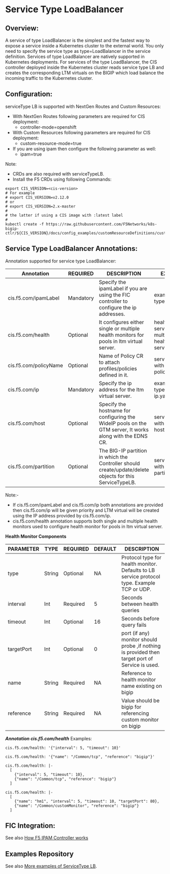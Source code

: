# Service Type LoadBalancer

## Overview:

A service of type LoadBalancer is the simplest and the fastest way to expose a service inside a Kubernetes cluster to the external world. You only need to specify the service type as type=LoadBalancer in the service definition.
Services of type LoadBalancer are natively supported in Kubernetes deployments. For services of the type LoadBalancer, the CIS controller deployed inside the Kubernetes cluster reads service type LB and creates the corresponding LTM virtuals on the BIGIP which load balance the incoming traffic to the Kubernetes cluster.

## Configuration:

serviceType LB is supported with NextGen Routes and Custom Resources:
* With NextGen Routes following parameters are required for CIS deployment: 
    * controller-mode=openshift
* With Custom Resources following parameters are required for CIS deployment:
    * custom-resource-mode=true
* If you are using ipam then configure the following parameter as well:
    * ipam=true

Note:
* CRDs are also required with serviceTypeLB.
* Install the F5 CRDs using following Commands:
```shell
export CIS_VERSION=<cis-version>
# For example
# export CIS_VERSION=v2.12.0
# or
# export CIS_VERSION=2.x-master
#
# the latter if using a CIS image with :latest label
#
kubectl create -f https://raw.githubusercontent.com/F5Networks/k8s-bigip-ctlr/${CIS_VERSION}/docs/config_examples/customResourceDefinitions/customresourcedefinitions.yml

```

## Service Type LoadBalancer Annotations:

Annotation supported for service type LoadBalancer:

| Annotation             | REQUIRED   | DESCRIPTION                                                                                                    | EXAMPLE  FILE                                                                |
|------------------------|------------|----------------------------------------------------------------------------------------------------------------|------------------------------------------------------------------------------|
| cis.f5.com/ipamLabel   | Mandatory  | Specify the ipamLabel if you are using the FIC controller to configure the ip addresses.                       | example-service-type-lb.yaml                                                 |
| cis.f5.com/health      | Optional   | It configures either single or multiple health monitors for pools in ltm virtual server.                       | healthMonitor-serviceTypeLB.yaml, multiple-healthMonitors-serviceTypeLB.yaml |
| cis.f5.com/policyName  | Optional   | Name of Policy CR to attach profiles/policies defined in it.                                                   | service-type-lb-with-policyname.yaml                                         |
| cis.f5.com/ip          | Mandatory  | Specify the ip address for the ltm virtual server.                                                             | example-service-type-lb-staic-ip.yaml                                        |
| cis.f5.com/host        | Optional   | Specify the hostname for configuring the WideIP pools on the GTM server, It works along with the EDNS CR.      | service-type-lb-with-hostname.yaml                                           |
| cis.f5.com/partition   | Optional   | The BIG-IP partition in which the Controller should create/update/delete objects for this ServiceTypeLB.       | service-type-lb-with-custom-partition.yaml                                   |

Note:-

- If cis.f5.com/ipamLabel and cis.f5.com/ip both annotations are provided then cis.f5.com/ip will be given priority and LTM virtual will be created using the IP address provided by cis.f5.com/ip.
- cis.f5.com/health annotation supports both single and multiple health monitors used to configure health monitor for pools in ltm virtual server.

**Health Monitor Components**

| PARAMETER  | TYPE   | REQUIRED | DEFAULT   | DESCRIPTION                                                                                     |
|------------|--------|----------|-----------|-------------------------------------------------------------------------------------------------|
| type       | String | Optional | NA        | Protocol type for health monitor. Defaults to LB service protocol type. Example TCP or UDP.     |
| interval   | Int    | Required | 5         | Seconds between health queries                                                                  |
| timeout    | Int    | Optional | 16        | Seconds before query fails                                                                      |
| targetPort | Int    | Optional | 0         | port (if any) monitor should probe ,if nothing is provided then target port of Service is used. |
| name       | String | Required | NA        | Reference to health monitor name existing on bigip                                              |
| reference  | String | Required | NA        | Value should be bigip for referencing custom monitor on bigip                                   |

***Annotation cis.f5.com/health***
Examples:
```
cis.f5.com/health: '{"interval": 5, "timeout": 10}'
```
```
cis.f5.com/health: '{"name": "/Common/tcp", "reference": "bigip"}'
```
```
cis.f5.com/health: |-
  [
    {"interval": 5, "timeout": 10},
    {"name": "/Common/tcp", "reference": "bigip"}
  ]
```
```
cis.f5.com/health: |-
  [
    {"name": "hm1", "interval": 5, "timeout": 10, "targetPort": 80},
    {"name": "/Common/customMonitor", "reference": "bigip"}
  ]
```


## FIC Integration:

See also [How F5 IPAM Controller works](https://clouddocs.f5.com/containers/latest/userguide/ipam/)

## Examples Repository

See also [More examples of ServiceType LB](https://github.com/F5Networks/k8s-bigip-ctlr/tree/2.x-master/docs/config_examples/customResource/serviceTypeLB).